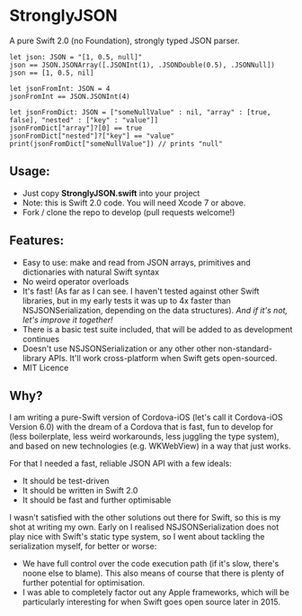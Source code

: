 # StronglyJSON

A pure Swift 2.0 (no Foundation), strongly typed JSON parser.

```
let json: JSON = "[1, 0.5, null]"
json == JSON.JSONArray([.JSONInt(1), .JSONDouble(0.5), .JSONNull])
json == [1, 0.5, nil]

let jsonFromInt: JSON = 4
jsonFromInt == JSON.JSONInt(4)

let jsonFromDict: JSON = ["someNullValue" : nil, "array" : [true, false], "nested" : ["key" : "value"]]
jsonFromDict["array"]?[0] == true
jsonFromDict["nested"]?["key"] == "value"
print(jsonFromDict["someNullValue"]) // prints "null"
```


## Usage:

- Just copy __StronglyJSON.swift__ into your project
- Note: this is Swift 2.0 code. You will need Xcode 7 or above.
- Fork / clone the repo to develop (pull requests welcome!)


## Features:

- Easy to use: make and read from JSON arrays, primitives and dictionaries with natural Swift syntax
- No weird operator overloads
- It's fast! (As far as I can see. I haven't tested against other Swift libraries, but in my early tests it was up to 4x faster than NSJSONSerialization, depending on the data structures). _And if it's not, let's improve it together!_
- There is a basic test suite included, that will be added to as development continues
- Doesn't use NSJSONSerialization or any other other non-standard-library APIs. It'll work cross-platform when Swift gets open-sourced.
- MIT Licence


## Why?

I am writing a pure-Swift version of Cordova-iOS (let's call it Cordova-iOS Version 6.0) with the dream of a Cordova that is fast, fun to develop for (less boilerplate, less weird workarounds, less juggling the type system), and based on new technologies (e.g. WKWebView) in a way that just works.

For that I needed a fast, reliable JSON API with a few ideals:
- It should be test-driven
- It should be written in Swift 2.0
- It should be fast and further optimisable

I wasn't satisfied with the other solutions out there for Swift, so this is my shot at writing my own. Early on I realised NSJSONSerialization does not play nice with Swift's static type system, so I went about tackling the serialization myself, for better or worse:

- We have full control over the code execution path (if it's slow, there's noone else to blame). This also means of course that there is plenty of further potential for optimisation.
- I was able to completely factor out any Apple frameworks, which will be particularly interesting for when Swift goes open source later in 2015.
